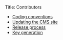 Title: Contributors

- [Coding conventions](coding-conventions.html)
- [Updating the CMS site](updating-the-cms-site.html)
- [Release process](release-process.html)
- [Key generation](key-generation.html)
